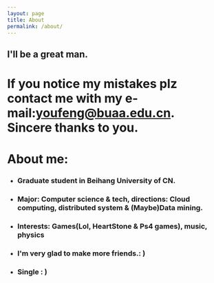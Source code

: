 ```yaml
---
layout: page
title: About
permalink: /about/
---
```

## I'll be a great man.

# If you notice my mistakes plz contact me with my e-mail:youfeng@buaa.edu.cn.<br>Sincere thanks to you.

# About me:
* ### Graduate student in Beihang University of CN.
* ### Major: Computer science & tech, directions: Cloud computing, distributed system & (Maybe)Data mining.
* ### Interests: Games(Lol, HeartStone & Ps4 games), music, physics
* ### I'm very glad to make more friends.: )

* ### Single : )
